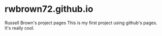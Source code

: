 # rwbrown72.github.io
Russell Brown's project pages
This is my first project using github's pages. It's really cool. 
